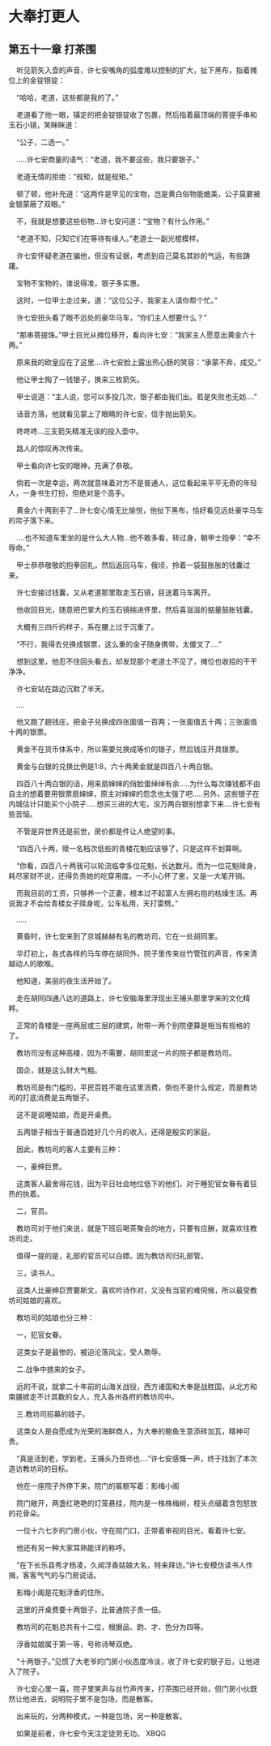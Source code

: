 # 大奉打更人 
 ## 第五十一章 打茶围
     听见箭矢入壶的声音，许七安嘴角的弧度难以控制的扩大，扯下黑布，指着摊位上的金锭银锭：

    “哈哈，老道，这些都是我的了。”

    老道看了他一眼，镇定的把金锭银锭收了包裹，然后指着最顶端的菩提手串和玉石小镜，笑眯眯道：

    “公子，二选一。”

    .....许七安商量的语气：“老道，我不要这些，我只要银子。”

    老道无情的拒绝：“规矩，就是规矩。”

    顿了顿，他补充道：“这两件是罕见的宝物，岂是黄白俗物能媲美，公子莫要被金银蒙蔽了双眼。”

    不，我就是想要这些俗物...许七安问道：“宝物？有什么作用。”

    “老道不知，只知它们在等待有缘人。”老道士一副光棍模样。

    许七安怀疑老道在骗他，但没有证据，考虑到自己莫名其妙的气运，有些踌躇。

    宝物不宝物的，谁说得准，银子多实惠。

    这时，一位甲士走过来，道：“这位公子，我家主人请你帮个忙。”

    许七安扭头看了眼不远处的豪华马车，“你们主人想要什么？”

    “那串菩提珠。”甲士目光从摊位移开，看向许七安：“我家主人愿意出黄金六十两。”

    原来我的欧皇应在了这里....许七安脸上露出热心肠的笑容：“承蒙不弃，成交。”

    他让甲士掏了一钱银子，换来三枚箭矢。

    甲士说道：“主人说，您可以多投几次，银子都由我们出。若是失败也无妨....”

    话音方落，他就看见蒙上了眼睛的许七安，信手抛出箭矢。

    咚咚咚...三支箭矢精准无误的投入壶中。

    路人的惊叹再次传来。

    甲士看向许七安的眼神，充满了恭敬。

    倘若一次是幸运，两次就意味着对方不是普通人，这位看起来平平无奇的年轻人，一身书生打扮，但绝对是个高手。

    黄金六十两到手了...许七安心情无比愉悦，他扯下黑布，恰好看见远处豪华马车的帘子落下来。

    ....也不知道车里坐的是什么大人物...他不敢多看，转过身，朝甲士抱拳：“幸不辱命。”

    甲士恭恭敬敬的抱拳回礼，然后返回马车，俄顷，拎着一袋鼓胀胀的钱囊过来。

    许七安接过钱囊，又从老道那里取走玉石镜，目送着马车离开。

    他收回目光，随意把巴掌大的玉石镜揣进怀里，然后喜滋滋的掂量鼓胀钱囊。

    大概有三四斤的样子，系在腰上过于沉重了。

    “不行，我得去兑换成银票，这么重的金子随身携带，太傻叉了....”

    想到这里，他忍不住回头看去，却发现那个老道士不见了，摊位也收拾的干干净净。

    许七安站在路边沉默了半天。

    ....

    他又跑了趟钱庄，把金子兑换成四张面值一百两；一张面值五十两；三张面值十两的银票。

    黄金不在货币体系中，所以需要兑换成等价的银子，然后钱庄开具银票。

    黄金与白银的兑换比例是1:8，六十两黄金就是四百八十两白银。

    四百八十两白银的话，用来扇婶婶的俏脸蛋绰绰有余.....为什么每次赚钱都不由自主的想着要用银票扇婶婶，原主对婶婶的怨念也太强了吧.....另外，这些银子在内城估计只能买个小院子.....想买三进的大宅，没万两白银别想拿下来....许七安有些苦恼。

    不管是异世界还是前世，房价都是件让人绝望的事。

    “四百八十两，赎一名档次低些的青楼花魁应该够了，只是这样不划算啊。

    “你看，四百八十两我可以轮流临幸多位花魁，长达数月。而为一位花魁赎身，耗尽家财不说，还得负责她的吃穿用度。一不小心怀了崽，又是一大笔开销。

    而我目前的工资，只够养一个正妻，根本过不起富人左拥右抱的枯燥生活。再说我才不会给青楼女子赎身呢，公车私用，天打雷劈。”

    .....

    黄昏时，许七安来到了京城赫赫有名的教坊司，它在一处胡同里。

    华灯初上，各式各样的马车停在胡同外，院子里传来丝竹管弦的声音，传来清越动人的歌喉。

    他知道，美丽的夜生活开始了。

    走在胡同四通八达的道路上，许七安脑海里浮现出王捕头那里学来的文化精粹。

    正常的青楼是一座两层或三层的建筑，附带一两个别院便算是相当有规格的了。

    教坊司没有这种高楼，因为不需要，胡同里这一片的院子都是教坊司。

    国企，就是这么财大气粗。

    教坊司是有门槛的，平民百姓不能在这里消费，倒也不是什么规定，而是教坊司的打底消费是五两银子。

    这不是说睡姑娘，而是开桌费。

    五两银子相当于普通百姓好几个月的收入，还得是殷实的家庭。

    因此，教坊司的客人主要有三种：

    一，豪绅巨贾。

    这类客人最舍得花钱，因为平日社会地位低下的他们，对于睡犯官女眷有着狂热的执着。

    二，官员。

    教坊司对于他们来说，就是下班后喝茶聚会的地方，只要有应酬，就喜欢往教坊司走。

    值得一提的是，礼部的官员可以白嫖。因为教坊司归礼部管。

    三，读书人。

    这类人比豪绅巨贾要斯文，喜欢吟诗作对，又没有当官的难伺候，所以最受教坊司姑娘的喜欢。

    教坊司的姑娘也分三种：

    一，犯官女眷。

    这类女子是最惨的，被迫沦落风尘，受人欺辱。

    二.战争中掳来的女子。

    远的不说，就拿二十年前的山海关战役，西方诸国和大奉是战胜国，从北方和南疆掳走不计其数的女人，充入各州各府的教坊司中。

    三.教坊司招募的妓子。

    这类女人是自愿成为光荣的海鲜商人，为大奉的鲍鱼生意添砖加瓦，精神可贵。

    “真是活到老，学到老，王捕头乃吾师也....”许七安感慨一声，终于找到了本次造访教坊司的目标。

    他在一座院子外停下来，院门的匾额写着：影梅小阁

    院门敞开，两盏红艳艳的灯笼悬挂，院内是一株株梅树，枝头点缀着含包怒放的花骨朵。

    一位十六七岁的门房小伙，守在院门口，正带着审视的目光，看着许七安。

    他还有另一种大家耳熟能详的称呼。

    “在下长乐县秀才杨凌，久闻浮香姑娘大名，特来拜访。”许七安模仿读书人作揖，客客气气的与门房说话。

    影梅小阁是花魁浮香的住所。

    这里的开桌费要十两银子，比普通院子贵一倍。

    教坊司的花魁总共有十二位，根据品、韵、才、色分为四等。

    浮香姑娘属于第一等，号称诗琴双绝。

    “十两银子。”见惯了大老爷的门房小伙态度冷淡，收了许七安的银子后，让他进入了院子。

    许七安心里一喜，院子里笑声与丝竹声传来，打茶围已经开始，但门房小伙既然让他进去，说明院子里不是包场，而是散客。

    出来玩的，分两种模式，一种是包场，另一种是散客。

    如果是前者，许七安今天注定徒劳无功。 
XBQG